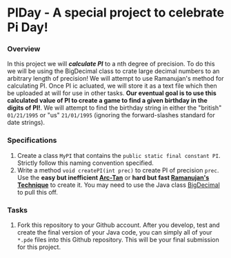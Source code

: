 # PIDay - A special project to celebrate Pi Day!

### Overview
In this project we will ***calculate PI*** to a nth degree of precision.  To do this we will be using the BigDecimal class to crate large decimal numbers to an arbitrary length of precision!  We will attempt to use Ramanujan's method for calculating PI.  Once PI ic acluated, we will store it as a text file which then be uploaded at will for use in other tasks.  **Our eventual goal is to use this calculated value of PI to create a game to find a given birthday in the digits of PI!**.  We will attempt to find the birthday string in either the "british" ```01/21/1995``` or "us" ```21/01/1995``` (ignoring the forward-slashes standard for date strings). 

### Specifications

1. Create a class ```MyPI``` that contains the ```public static final constant PI```. Strictly follow this naming convention specified. 
2. Write a method ```void createPI(int prec)``` to create PI of precision ```prec```.  Use the **easy but inefficient [Arc-Tan](https://www.asc.ohio-state.edu/orban.14/math_coding/pi_series/index.html)** or **hard but fast [Ramanujan's Technique](https://math.stackexchange.com/questions/908535/ramanujans-approximation-for-pi)** to create it. You may need to use the Java class [BigDecimal](https://www.geeksforgeeks.org/bigdecimal-class-java/) to pull this off.


### Tasks
1. Fork this repository to your Github account. After you develop, test and create the final version of your Java code, you can simply all of your ```*.pde``` files into this Github repository.  This will be your final submission for this project.
